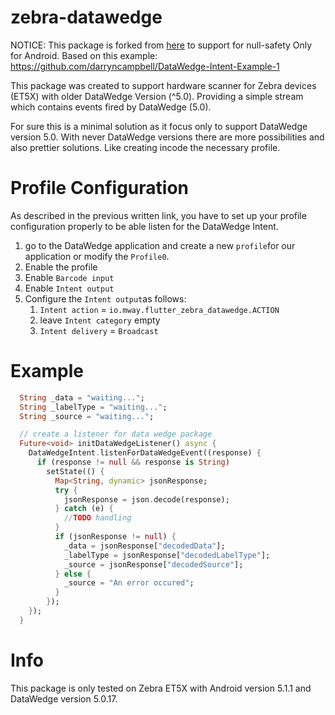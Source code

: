 # zebra-datawedge
NOTICE: This package is forked from [here](https://github.com/mwaylabs/flutter-zebra-datawedge) to support for null-safety
Only for Android.
Based on this example: https://github.com/darryncampbell/DataWedge-Intent-Example-1

This package was created to support hardware scanner for Zebra devices (ET5X) with older DataWedge Version (^5.0).
Providing a simple stream which contains events fired by DataWedge (5.0).

For sure this is a minimal solution as it focus only to support DataWedge version 5.0.
With never DataWedge versions there are more possibilities and also prettier solutions.
Like creating incode the necessary profile.

# Profile Configuration

As described in the previous written link, you have to set up your profile configuration properly to be able listen for the DataWedge Intent.

1. go to the DataWedge application and create a new `profile`for our application or modify the `Profile0`.
2. Enable the profile
3. Enable `Barcode input`
4. Enable `Intent output`
5. Configure the `Intent output`as follows:
   1. `Intent action` = `io.mway.flutter_zebra_datawedge.ACTION`
   2. leave `Intent category` empty
   3. `Intent delivery` = `Broadcast`

# Example

```dart
  String _data = "waiting...";
  String _labelType = "waiting...";
  String _source = "waiting...";

  // create a listener for data wedge package
  Future<void> initDataWedgeListener() async {
    DataWedgeIntent.listenForDataWedgeEvent((response) {
      if (response != null && response is String)
        setState(() {
          Map<String, dynamic> jsonResponse;
          try {
            jsonResponse = json.decode(response);
          } catch (e) {
            //TODO handling
          }
          if (jsonResponse != null) {
            _data = jsonResponse["decodedData"];
            _labelType = jsonResponse["decodedLabelType"];
            _source = jsonResponse["decodedSource"];
          } else {
            _source = "An error occured";
          }
        });
    });
  }
```

# Info

This package is only tested on Zebra ET5X with Android version 5.1.1 and DataWedge version 5.0.17.
